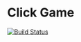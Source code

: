 # Click Game

[![Build Status](https://travis-ci.com/Ruben9922/click-game.svg?branch=master)](https://travis-ci.com/Ruben9922/click-game)
